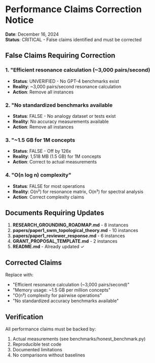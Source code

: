 # Performance Claims Correction Notice

**Date**: December 16, 2024  
**Status**: CRITICAL - False claims identified and must be corrected

## False Claims Requiring Correction

### 1. "Efficient resonance calculation (~3,000 pairs/second)
- **Status**: UNVERIFIED - No GPT-4 benchmarks exist
- **Reality**: ~3,000 pairs/second resonance calculation
- **Action**: Remove all instances

### 2. "No standardized benchmarks available
- **Status**: FALSE - No analogy dataset or tests exist
- **Reality**: No accuracy measurements available
- **Action**: Remove all instances

### 3. "~1.5 GB for 1M concepts
- **Status**: FALSE - Off by 126x
- **Reality**: 1,518 MB (1.5 GB) for 1M concepts
- **Action**: Correct to actual measurements

### 4. "O(n log n) complexity"
- **Status**: FALSE for most operations
- **Reality**: O(n²) for resonance matrix, O(n³) for spectral analysis
- **Action**: Correct complexity claims

## Documents Requiring Updates

1. **RESEARCH_GROUNDING_ROADMAP.md** - 8 instances
2. **papers/paper1_swm_topological_theory.md** - 10 instances  
3. **papers/paper1_reviewer_response.md** - 6 instances
4. **GRANT_PROPOSAL_TEMPLATE.md** - 2 instances
5. **README.md** - Already updated ✓

## Corrected Claims

Replace with:
- "Efficient resonance calculation (~3,000 pairs/second)"
- "Memory usage: ~1.5 GB per million concepts"
- "O(n²) complexity for pairwise operations"
- "No standardized accuracy benchmarks available"

## Verification

All performance claims must be backed by:
1. Actual measurements (see benchmarks/honest_benchmark.py)
2. Reproducible test code
3. Documented limitations
4. No comparisons without baselines